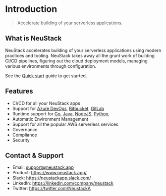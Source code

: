 # Introduction

> Accelerate building of your serverless applications.

## What is NeuStack

NeuStack accelerates building of your serverless applications using modern practices and tooling. NeuStack takes away all the grunt work of building CI/CD pipelines, figuring out the cloud deployment models, managing various environments through configuration.

See the [Quick start](quickstart.md) guide to get started.

## Features
- CI/CD for all your NeuStack apps
- Support for [Azure DevOps](https://azure.microsoft.com/en-us/services/devops/), [Bitbucket](https://bitbucket.org/), [GitLab](https://gitlab.com/)
- Runtime support for [Go](https://golang.org/), [Java](https://www.java.com), [NodeJS](https://nodejs.org/en/), [Python](https://www.python.org/), 
- Automatic Environment Management 
- Support for all the popular AWS serverless services
- Governance
- Compliance
- Security

## Contact & Support
* Email: support@neustack.app
* Product: https://www.neustack.app/
* Slack: https://neustackapp.slack.com/
* LinkedIn: https://linkedin.com/company/neustack
* Twitter: https://twitter.com/NeustackA
